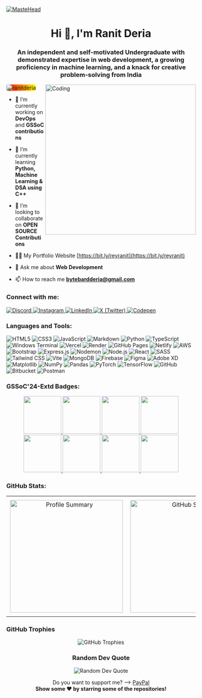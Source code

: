 [![MasteHead](https://github.com/RanitDERIA/RanitDERIA/blob/main/Blue%20Minimalist%20Profile%20LinkedIn%20Banner_20230906_081232_0000.png)](https://bit.ly/reyranit)
<h1 align="center">Hi 👋, I'm Ranit Deria</h1>
<h3 align="center">An independent and self-motivated Undergraduate with demonstrated expertise in web development, a growing proficiency in machine learning, and a knack for creative problem-solving from India</h3>
<img align="right" alt="Coding" width="400" src="https://media.giphy.com/media/USV0ym3bVWQJJmNu3N/giphy.gif">

<p align="left"> 
  <img src="https://komarev.com/ghpvc/?username=ranitderia&label=Profile%20Views&color=ff0000&style=flat-square" alt="ranitderia" style="background: linear-gradient(to right, #ff0000, #ffff00); border-radius: 5px;" />
</p>

- 🔭 I’m currently working on **DevOps** and **GSSoC contributions**

- 🌱 I’m currently learning **Python, Machine Learning & DSA using C++**

- 👯 I’m looking to collaborate on **OPEN SOURCE Contributions**

- 👨‍💻 My Portfolio Website [https://bit.ly/reyranit](https://bit.ly/reyranit)

- 💬 Ask me about **Web Development**

- 📫 How to reach me **bytebardderia@gmail.com**

<h3 align="left">Connect with me:</h3>
<p align="left">
  <a href="https://discord.gg/bx6dBuZ7" target="_blank">
    <img src="https://img.shields.io/badge/Discord-%237289DA.svg?logo=discord&logoColor=white" alt="Discord" />
  </a>
  <a href="https://instagram.com/ranitderia" target="_blank">
    <img src="https://img.shields.io/badge/Instagram-%23E4405F.svg?logo=Instagram&logoColor=white" alt="Instagram" />
  </a>
  <a href="https://www.linkedin.com/in/ranit-deria-916864257/" target="_blank">
    <img src="https://img.shields.io/badge/LinkedIn-%230077B5.svg?logo=linkedin&logoColor=white" alt="LinkedIn" />
  </a>
  <a href="https://x.com/@DeriaRanit" target="_blank">
    <img src="https://img.shields.io/badge/X-black.svg?logo=X&logoColor=white" alt="X (Twitter)" />
  </a>
  <a href="https://codepen.io/ranitderia" target="_blank">
    <img src="https://img.shields.io/badge/Codepen-000000?style=for-the-badge&logo=codepen&logoColor=white" alt="Codepen" />
  </a>
</p>

<h3 align="left">Languages and Tools:</h3>
<p align="left">
  <img src="https://img.shields.io/badge/html5-%23E34F26.svg?style=for-the-badge&logo=html5&logoColor=white" alt="HTML5" />
  <img src="https://img.shields.io/badge/css3-%231572B6.svg?style=for-the-badge&logo=css3&logoColor=white" alt="CSS3" />
  <img src="https://img.shields.io/badge/javascript-%23323330.svg?style=for-the-badge&logo=javascript&logoColor=%23F7DF1E" alt="JavaScript" />
  <img src="https://img.shields.io/badge/markdown-%23000000.svg?style=for-the-badge&logo=markdown&logoColor=white" alt="Markdown" />
  <img src="https://img.shields.io/badge/python-3670A0?style=for-the-badge&logo=python&logoColor=ffdd54" alt="Python" />
  <img src="https://img.shields.io/badge/typescript-%23007ACC.svg?style=for-the-badge&logo=typescript&logoColor=white" alt="TypeScript" />
  <img src="https://img.shields.io/badge/Windows%20Terminal-%234D4D4D.svg?style=for-the-badge&logo=windows-terminal&logoColor=white" alt="Windows Terminal" />
  <img src="https://img.shields.io/badge/vercel-%23000000.svg?style=for-the-badge&logo=vercel&logoColor=white" alt="Vercel" />
  <img src="https://img.shields.io/badge/Render-%46E3B7.svg?style=for-the-badge&logo=render&logoColor=white" alt="Render" />
  <img src="https://img.shields.io/badge/github%20pages-121013?style=for-the-badge&logo=github&logoColor=white" alt="GitHub Pages" />
  <img src="https://img.shields.io/badge/netlify-%23000000.svg?style=for-the-badge&logo=netlify&logoColor=#00C7B7" alt="Netlify" />
  <img src="https://img.shields.io/badge/AWS-%23FF9900.svg?style=for-the-badge&logo=amazon-aws&logoColor=white" alt="AWS" />
  <img src="https://img.shields.io/badge/bootstrap-%238511FA.svg?style=for-the-badge&logo=bootstrap&logoColor=white" alt="Bootstrap" />
  <img src="https://img.shields.io/badge/express.js-%23404d59.svg?style=for-the-badge&logo=express&logoColor=%2361DAFB" alt="Express.js" />
  <img src="https://img.shields.io/badge/NODEMON-%23323330.svg?style=for-the-badge&logo=nodemon&logoColor=%BBDEAD" alt="Nodemon" />
  <img src="https://img.shields.io/badge/node.js-6DA55F?style=for-the-badge&logo=node.js&logoColor=white" alt="Node.js" />
  <img src="https://img.shields.io/badge/react-%2320232a.svg?style=for-the-badge&logo=react&logoColor=%2361DAFB" alt="React" />
  <img src="https://img.shields.io/badge/SASS-hotpink.svg?style=for-the-badge&logo=SASS&logoColor=white" alt="SASS" />
  <img src="https://img.shields.io/badge/tailwindcss-%2338B2AC.svg?style=for-the-badge&logo=tailwind-css&logoColor=white" alt="Tailwind CSS" />
  <img src="https://img.shields.io/badge/vite-%23646CFF.svg?style=for-the-badge&logo=vite&logoColor=white" alt="Vite" />
  <img src="https://img.shields.io/badge/MongoDB-%234ea94b.svg?style=for-the-badge&logo=mongodb&logoColor=white" alt="MongoDB" />
  <img src="https://img.shields.io/badge/firebase-a08021?style=for-the-badge&logo=firebase&logoColor=ffcd34" alt="Firebase" />
  <img src="https://img.shields.io/badge/figma-%23F24E1E.svg?style=for-the-badge&logo=figma&logoColor=white" alt="Figma" />
  <img src="https://img.shields.io/badge/Adobe%20XD-470137?style=for-the-badge&logo=Adobe%20XD&logoColor=#FF61F6" alt="Adobe XD" />
  <img src="https://img.shields.io/badge/Matplotlib-%23ffffff.svg?style=for-the-badge&logo=Matplotlib&logoColor=black" alt="Matplotlib" />
  <img src="https://img.shields.io/badge/numpy-%23013243.svg?style=for-the-badge&logo=numpy&logoColor=white" alt="NumPy" />
  <img src="https://img.shields.io/badge/pandas-%23150458.svg?style=for-the-badge&logo=pandas&logoColor=white" alt="Pandas" />
  <img src="https://img.shields.io/badge/PyTorch-%23EE4C2C.svg?style=for-the-badge&logo=PyTorch&logoColor=white" alt="PyTorch" />
  <img src="https://img.shields.io/badge/TensorFlow-%23FF6F00.svg?style=for-the-badge&logo=TensorFlow&logoColor=white" alt="TensorFlow" />
  <img src="https://img.shields.io/badge/github-%23121011.svg?style=for-the-badge&logo=github&logoColor=white" alt="GitHub" />
  <img src="https://img.shields.io/badge/bitbucket-%230047B3.svg?style=for-the-badge&logo=bitbucket&logoColor=white" alt="Bitbucket" />
  <img src="https://img.shields.io/badge/Postman-FF6C37?style=for-the-badge&logo=postman&logoColor=white" alt="Postman" />
</p>

<h3>GSSoC'24-Extd Badges:</h3>
<div style='display:flex; align-items:center; gap: 10px;' align='center'><a href="https://gssoc.girlscript.tech/leaderboard">
  <img src="https://media.badgr.com/uploads/badges/assertion-ipqGbSJVT3iIR88Z7d9J5A.png?versionId=jkbp3ftWxFa6OfRar5JbX2HrGauKKKiw" width="100px" height="100px" />
  <img src="https://media.badgr.com/uploads/badges/assertion-KdQrJe0FS5Kh7AIzNxvUyA.png?versionId=FC1M6Spc9eWBcZPmgkkjNhVOsPum9mLp" width="100px" height="100px" />
  <img src="https://raw.githubusercontent.com/GSSoC24/Hack-Web3Conf/refs/heads/main/assets/Hack-Web3Conf%202024%20Badge%20(2).png" width="100px" height="100px" />
  <img src="https://raw.githubusercontent.com/GSSoC24/Postman-Challenge/main/docs/assets/1.png" width="100px" height="100px" />
  <img src="https://raw.githubusercontent.com/GSSoC24/Postman-Challenge/main/docs/assets/2.png" width="100px" height="100px" />
  <img src="https://raw.githubusercontent.com/GSSoC24/Postman-Challenge/main/docs/assets/3.png" width="100px" height="100px" />
  <img src="https://raw.githubusercontent.com/GSSoC24/Postman-Challenge/main/docs/assets/4.png" width="100px" height="100px" />
  <img src="https://raw.githubusercontent.com/GSSoC24/Postman-Challenge/main/docs/assets/5.png" width="100px" height="100px" />
  </a>
</div>

  
<h3 align="left">GitHub Stats:</h3>
<table width="100%" align="center" style="border-collapse: collapse;">
    <tbody>
        <tr>
            <td style="text-align: center; padding: 10px;">
                <img src="http://github-profile-summary-cards.vercel.app/api/cards/profile-details?username=RanitDERIA&theme=radical&cache_bust=1" alt="Profile Summary" style="width: 300px;">
            </td>
            <td style="text-align: center; padding: 10px;">
                <img src="https://github-readme-stats.vercel.app/api?username=RanitDERIA&show_icons=true&locale=en&theme=radical" alt="GitHub Stats" style="width: 300px;">
            </td>
            <td style="text-align: center; padding: 10px;">
                <img src="https://github-readme-streak-stats.herokuapp.com/?user=RanitDERIA&theme=radical" alt="Streak Stats" style="width: 300px;">
            </td>
        </tr>
    </tbody>
</table>



<h3 align="left">GitHub Trophies</h3>
<p align="center">
  <img src="https://github-profile-trophy.vercel.app/?username=RanitDERIA&theme=radical&no-frame=true&no-bg=false&margin-w=4" alt="GitHub Trophies" />
</p>

<h3 align="center">Random Dev Quote</h3>
<p align="center">
  <img src="https://quotes-github-readme.vercel.app/api?type=horizontal&theme=radical" alt="Random Dev Quote" />
</p>

<p align="center">
Do you want to support me? ⟶ <a href="https://www.paypal.com/paypalme/RanitDeria">PayPal</a><br>
<b> Show some ❤️ by starring some of the repositories!</b>

